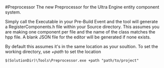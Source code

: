 #Preprocessor
The new Preprocessor for the Ultra Engine entity component system. 

Simply call the Executable in your Pre-Build Event and the tool will generate a RegisterComponents.h file within your Source directory. This assumes you are making one component per file and the name of the class matches the hpp file. A blank JSON file for the editor will be generated if none exists. 

By default this assumes it's in the same location as your soultion. To set the working directory, use *+path* to set the location
```
$(SolutionDir)\Tools\Preprocessor.exe +path "path/to/project"
```
